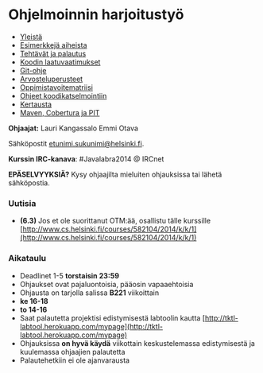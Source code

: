 # Ohjelmoinnin harjoitustyö

* [Yleistä](ohjeet/Yleistä.md)
* [Esimerkkejä aiheista](ohjeet/Esimerkkejä-aiheista.md)
* [Tehtävät ja palautus](ohjeet/Tehtävät-ja-palautus.md)
* [Koodin laatuvaatimukset](ohjeet/Koodin-laatuvaatimukset.md)
* [Git-ohje](ohjeet/Git-ohje.md)
* [Arvosteluperusteet](ohjeet/Arvosteluperusteet.md)
* [Oppimistavoitematriisi](http://www.cs.helsinki.fi/courses/58160/matriisi)
* [Ohjeet koodikatselmointiin](ohjeet/Koodikatselmointi.md)
* [Kertausta](ohjeet/Kertausta.md)
* [Maven, Cobertura ja PIT](ohjeet/Maven-Cobertura-ja-PIT.md)

**Ohjaajat:**
Lauri Kangassalo
Emmi Otava

Sähköpostit etunimi.sukunimi@helsinki.fi.

**Kurssin IRC-kanava**: 
\#Javalabra2014 @ IRCnet

**EPÄSELVYYKSIÄ?** Kysy ohjaajilta mieluiten ohjauksissa tai lähetä sähköpostia.

### Uutisia
* **(6.3)** Jos et ole suorittanut OTM:ää, osallistu tälle kurssille [http://www.cs.helsinki.fi/courses/582104/2014/k/k/1](http://www.cs.helsinki.fi/courses/582104/2014/k/k/1)



### Aikataulu

* Deadlinet 1-5 **torstaisin 23:59**
* Ohjaukset ovat pajaluontoisia, pääosin vapaaehtoisia
* Ohjausta on tarjolla salissa **B221** viikoittain
 * **ke 16-18**
 * **to 14-16**
* Saat palautetta projektisi edistymisestä labtoolin kautta [http://tktl-labtool.herokuapp.com/mypage](http://tktl-labtool.herokuapp.com/mypage)
* Ohjauksissa **on hyvä käydä** viikottain keskustelemassa edistymisestä ja kuulemassa ohjaajien palautetta
* Palautehetkiin ei ole ajanvarausta
